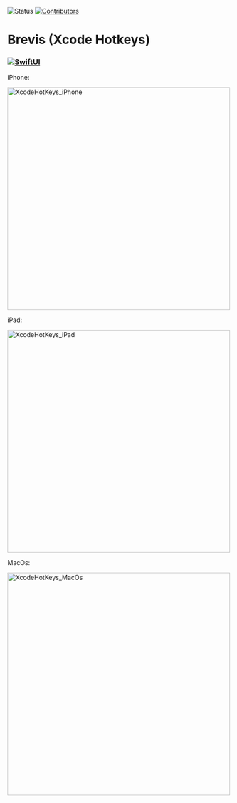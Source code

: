 
![Status](https://img.shields.io/badge/Status-Active-brightgreen)
[![Contributors][contributors-shield]][contributors-url]

# Brevis (Xcode Hotkeys)
### [![SwiftUI][swiftui-shield]][swiftui-url]

iPhone:

<img width="500" alt="XcodeHotKeys_iPhone" src="https://github.com/user-attachments/assets/3e87342e-da1c-45fb-ac75-87d262a45ec0" />

iPad:

<img width="500" alt="XcodeHotKeys_iPad" src="https://github.com/user-attachments/assets/bfcff8b5-8bc0-40ed-a705-636741b0b794" />

MacOs: 

<img width="500" alt="XcodeHotKeys_MacOs" src="https://github.com/user-attachments/assets/28bb2dac-4031-412e-b089-ae77830c6420" />

[swiftui-shield]: https://img.shields.io/badge/SwiftUI-524520?style=flat&logo=swift&label=Built%20with
[swiftui-url]: https://developer.apple.com/xcode/swiftui/
[contributors-shield]: https://img.shields.io/github/contributors/itsmeRonjie/Brevis.svg
[contributors-url]: https://github.com/itsmeRonjie/Brevis/graphs/contributors
